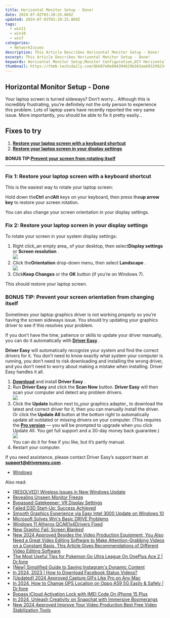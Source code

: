 ```yaml
---
title: Horizontal Monitor Setup - Done!
date: 2024-07-02T03:20:25.869Z
updated: 2024-07-03T03:20:25.869Z
tags:
  - win11
  - win10
  - win7
categories:
  - NetworkIssues
description: This Article Describes Horizontal Monitor Setup - Done!
excerpt: This Article Describes Horizontal Monitor Setup - Done!
keywords: Horizontal Monitor Setup,Monitor Configuration,DIY Horizontal Monitor Installation,Ergonomic Horizontal Workstation,Cross-Eye Display Alignment,Horizontal Monitor Mounting Solutions,Cross-Display Configuration Guide
thumbnail: https://thmb.techidaily.com/8b607e0e604394629b363ae69329923c5b752c9a4c4af741aef58011df0d7554.jpg
---
```


## Horizontal Monitor Setup - Done

 Your laptop screen is turned sideways? Don’t worry… Although this is incredibly frustrating, you’re definitely not the only person to experience this problem. Lots of laptop users have recently reported the very same issue. More importantly, you should be able to fix it pretty easily…

## Fixes to try

1. [**Restore your laptop screen with a keyboard shortcut**](#a)
2. [**Restore your laptop screen in your display settings**](#b)

 **BONUS TIP:[Prevent your screen from rotating itself](#c)**

---

### Fix 1: Restore your laptop screen with a keyboard shortcut

This is the easiest way to rotate your laptop screen:

 Hold down the**Ctrl** and**Alt** keys on your keyboard, then press the**up arrow key**  to restore your screen rotation.

You can also change your screen orientation in your display settings.

### Fix 2: Restore your laptop screen in your display settings

To rotate your screen in your system display settings:

1. Right click_an empty area_ of your desktop, then select**Display settings** or **Screen resolution** .  
![](https://images.drivereasy.com/wp-content/uploads/2018/10/img_5bd043209191b.jpg)
2. Click the**Orientation** drop-down menu, then select **Landscape**  .  
![](https://images.drivereasy.com/wp-content/uploads/2018/10/img_5bd044764e5ec.jpg)
3. Click**Keep Changes** or the **OK** button (if you’re on Windows 7).

This should restore your laptop screen.

### BONUS TIP: Prevent your screen orientation from changing itself

 Sometimes your laptop graphics driver is not working properly so you’re having the screen sideways issue. You should try updating your graphics driver to see if this resolves your problem.

 If you don’t have the time, patience or skills to update your driver manually, you can do it automatically with **[Driver Easy](https://tools.techidaily.com/drivereasy/download/)** .

**Driver Easy**  will automatically recognize your system and find the correct drivers for it. You don’t need to know exactly what system your computer is running, you don’t need to risk downloading and installing the wrong driver, and you don’t need to worry about making a mistake when installing. Driver Easy handles it all.

1. [**Download**](https://tools.techidaily.com/drivereasy/download/) and install **Driver Easy** .
2. Run **Driver Easy** and click the **Scan Now** button. **Driver Easy**  will then scan your computer and detect any problem drivers.  
![](https://images.drivereasy.com/wp-content/uploads/2018/10/img_5bd0366bd75a4.jpg)
3. Click the **Update**  button next to_your graphics adapter_ to download the latest and correct driver for it, then you can manually install the driver. Or click the **Update All**  button at the bottom right to automatically update all outdated or missing drivers on your computer. (This requires the **[Pro version](https://tools.techidaily.com/drivereasy/download/)**  — you will be prompted to upgrade when you click Update All. You get full support and a 30-day money back guarantee.)  
![](https://images.drivereasy.com/wp-content/uploads/2018/10/img_5bd03674f2903.jpg)  
 You can do it for free if you like, but it’s partly manual.
4. Restart your computer.

 If you need assistance, please contact Driver Easy’s support team at **[support@drivereasy.com](mailto:support@drivereasy.com)**  .

* [Windows](https://tools.techidaily.com/drivereasy/download/)

<ins class="adsbygoogle"
     style="display:block"
     data-ad-format="autorelaxed"
     data-ad-client="ca-pub-7571918770474297"
     data-ad-slot="1223367746"></ins>



<ins class="adsbygoogle"
     style="display:block"
     data-ad-client="ca-pub-7571918770474297"
     data-ad-slot="8358498916"
     data-ad-format="auto"
     data-full-width-responsive="true"></ins>

<span class="atpl-alsoreadstyle">Also read:</span>
<div><ul>
<li><a href="https://network-issues.techidaily.com/resolved-wireless-issues-in-new-windows-update/"><u>[RESOLVED] Wireless Issues in New Windows Update</u></a></li>
<li><a href="https://network-issues.techidaily.com/revealing-unseen-monitor-freeze/"><u>Revealing Unseen Monitor Freeze</u></a></li>
<li><a href="https://network-issues.techidaily.com/bypassed-gatekeeper-vr-display-settings/"><u>Bypassed Gatekeeper: VR Display Settings</u></a></li>
<li><a href="https://network-issues.techidaily.com/failed-d3d-start-up-success-achieved/"><u>Failed D3D Start-Up: Success Achieved</u></a></li>
<li><a href="https://network-issues.techidaily.com/smooth-graphics-experience-via-easy-intel-3000-update-on-windows-10/"><u>Smooth Graphics Experience via Easy Intel 3000 Update on Windows 10</u></a></li>
<li><a href="https://network-issues.techidaily.com/microsoft-solves-wins-basic-drive-problems/"><u>Microsoft Solves Win's Basic DRIVE Problems</u></a></li>
<li><a href="https://network-issues.techidaily.com/windows-11-atheros-qca61x4drivers-fixed/"><u>Windows 11 Atheros QCA61x4Drivers Fixed</u></a></li>
<li><a href="https://network-issues.techidaily.com/new-graphic-fail-screen-blanked/"><u>New Graphic Fail: Screen Blanked</u></a></li>
<li><a href="https://smart-video-editing.techidaily.com/new-2024-approved-besides-the-video-production-equipment-you-also-need-a-great-video-editing-software-to-make-attention-grabbing-videos-on-a-constant-basis-/"><u>New 2024 Approved Besides the Video Production Equipment, You Also Need a Great Video Editing Software to Make Attention-Grabbing Videos on a Constant Basis. This Article Gives Recommendations of Different Video Editing Software</u></a></li>
<li><a href="https://android-pokemon-go.techidaily.com/the-most-useful-tips-for-pokemon-go-ultra-league-on-oneplus-ace-2-drfone-by-drfone-virtual-android/"><u>The Most Useful Tips for Pokemon Go Ultra League On OnePlus Ace 2 | Dr.fone</u></a></li>
<li><a href="https://instagram-clips.techidaily.com/new-simplified-guide-to-saving-instagrams-dynamic-content/"><u>[New] Simplified Guide to Saving Instagram's Dynamic Content</u></a></li>
<li><a href="https://facebook-video-recording.techidaily.com/in-2024-2023-how-to-download-facebook-status-videos/"><u>In 2024, 2023 | How to Download Facebook Status Videos?</u></a></li>
<li><a href="https://on-screen-recording.techidaily.com/updated-2024-approved-capture-gifs-like-pro-on-any-mac/"><u>[Updated] 2024 Approved  Capture GIFs Like Pro on Any Mac</u></a></li>
<li><a href="https://location-social.techidaily.com/in-2024-how-to-change-gps-location-on-oppo-a59-5g-easily-and-safely-drfone-by-drfone-virtual-android/"><u>In 2024, How to Change GPS Location on Oppo A59 5G Easily & Safely | Dr.fone</u></a></li>
<li><a href="https://activate-lock.techidaily.com/bypass-icloud-activation-lock-with-imei-code-on-iphone-15-plus-by-drfone-ios/"><u>Bypass iCloud Activation Lock with IMEI Code On iPhone 15 Plus</u></a></li>
<li><a href="https://snapchat-videos.techidaily.com/in-2024-unleash-creativity-on-snapchat-with-immersive-boomerangs/"><u>In 2024, Unleash Creativity on Snapchat with Immersive Boomerangs</u></a></li>
<li><a href="https://smart-video-creator.techidaily.com/new-2024-approved-improve-your-video-production-best-free-video-stabilization-tools/"><u>New 2024 Approved Improve Your Video Production Best Free Video Stabilization Tools</u></a></li>
</ul></div>
